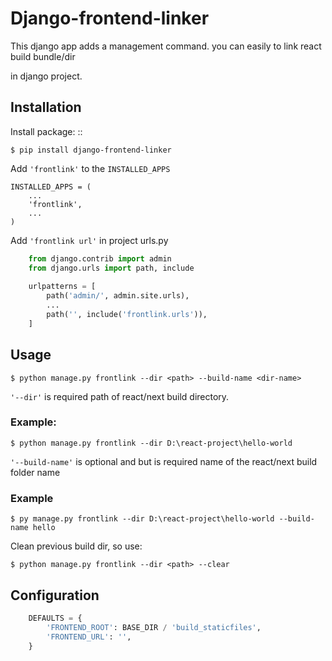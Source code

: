 
# Django-frontend-linker

This django app adds a management command. you can easily to link react build bundle/dir

in django project.

Installation
------------
Install package: ::

    $ pip install django-frontend-linker

Add ``'frontlink'`` to the ``INSTALLED_APPS``

    INSTALLED_APPS = (
        ...
        'frontlink',
        ...
    )
Add ``'frontlink url'`` in project urls.py
```python
    from django.contrib import admin
    from django.urls import path, include
    
    urlpatterns = [
        path('admin/', admin.site.urls),
        ...
        path('', include('frontlink.urls')),
    ]
```
Usage
-----
    $ python manage.py frontlink --dir <path> --build-name <dir-name>

``'--dir'`` is required path of react/next build directory.

### Example:
    $ python manage.py frontlink --dir D:\react-project\hello-world

``'--build-name'`` is optional and but is required name of the react/next build folder name


### Example
    $ py manage.py frontlink --dir D:\react-project\hello-world --build-name hello

Clean previous build dir, so use:

    $ python manage.py frontlink --dir <path> --clear

Configuration
-------------
```python
    DEFAULTS = {
        'FRONTEND_ROOT': BASE_DIR / 'build_staticfiles',
        'FRONTEND_URL': '',
    }
```